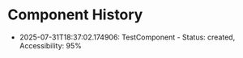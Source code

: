 # Component History

- 2025-07-31T18:37:02.174906: TestComponent - Status: created, Accessibility: 95%
